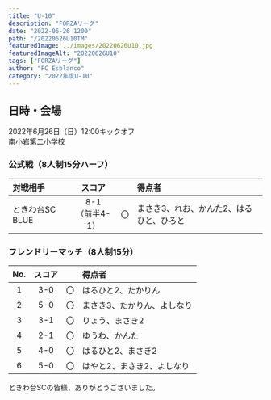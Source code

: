 ```yaml
---
title: "U-10"
description: "FORZAリーグ"
date: "2022-06-26 1200"
path: "/20220626U10TM"
featuredImage: ../images/20220626U10.jpg
featuredImageAlt: "20220626U10"
tags: ["FORZAリーグ"]
author: "FC Esblanco"
category: "2022年度U-10"
---
```


## 日時・会場

2022年6月26日（日）12:00キックオフ<br>
南小岩第二小学校

### 公式戦（8人制15分ハーフ）　

| 対戦相手| スコア |   | 得点者  |
|:----|:------:|:-:|:--------|
| ときわ台SC BLUE | 8-1<br>（前半4-1） | 〇 |まさき3、れお、かんた2、はるひと、ひろと|


### フレンドリーマッチ（8人制15分）

| No.| スコア |   | 得点者  |
|:--:|:------:|:-:|:--------|
| 1  | 3-0 | 〇 |はるひと2、たかりん|
| 2  | 5-0 | 〇 |まさき3、たかりん、よしなり|
| 3  | 3-1 | 〇 |りょう、まさき2|
| 4  | 2-1 | 〇 |ゆうわ、かんた|
| 5  | 4-0 | 〇 |はるひと2、まさき2|
| 6  | 5-0 | 〇 |はやと2、まさき2、よしなり|


ときわ台SCの皆様、ありがとうございました。